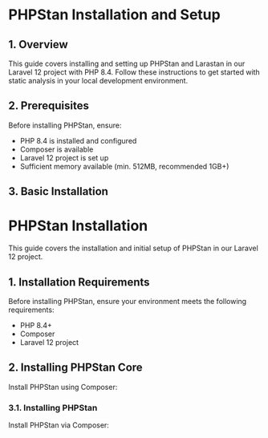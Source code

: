 # PHPStan Installation and Setup

## 1. Overview

This guide covers installing and setting up PHPStan and Larastan in our Laravel 12 project with PHP 8.4. Follow these instructions to get started with static analysis in your local development environment.

## 2. Prerequisites

Before installing PHPStan, ensure:

- PHP 8.4 is installed and configured
- Composer is available
- Laravel 12 project is set up
- Sufficient memory available (min. 512MB, recommended 1GB+)

## 3. Basic Installation
# PHPStan Installation

This guide covers the installation and initial setup of PHPStan in our Laravel 12 project.

## 1. Installation Requirements

Before installing PHPStan, ensure your environment meets the following requirements:

- PHP 8.4+
- Composer
- Laravel 12 project

## 2. Installing PHPStan Core

Install PHPStan using Composer:
### 3.1. Installing PHPStan

Install PHPStan via Composer:
